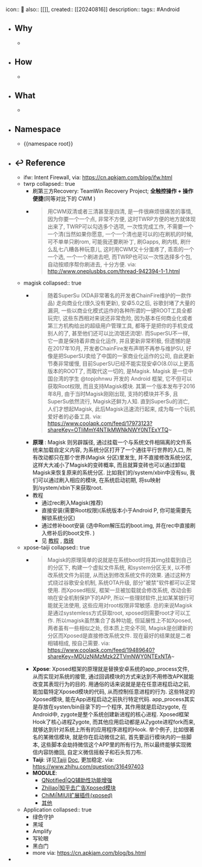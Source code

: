 icon:: 📄
also:: [[]], 
created:: [[20240816]]
description:: 
tags:: #Android

- ## Why
  -
- ## How
  -
- ## What
  -
- ## Namespace
  - {{namespace root}}
- ## ↩ Reference
  - ifw: Intent Firewall, via: https://cn.apkjam.com/blog/ifw.html
  - twrp
    collapsed:: true
    - 刷第三方Recovery: TeamWin Recovery Project; **全触控操作 + 操作便捷**(同等对比下的 CWM )
    - > 用CWM双清或者三清甚至是四清, 是一件很麻烦很痛苦的事情, 因为你要一个一个点, 非常不方便, 这时TWRP方便的地方就体现出来了, TWRP可以勾选多个选项, 一次性完成工作, 不需要一个一个清(当然如果你愿意, 一个一个清也是可以的)在刷机的时候, 可不单单只刷rom, 可能我还要刷补丁, 刷Gapps, 刷内核, 刷什么乱七八糟各种玩意儿, 这时用CWM又十分蛋疼了, 乖乖的一个一个选, 一个一个刷进去吧, 而TWRP也可以一次性选择多个包, 自动按顺序帮你刷进去, 十分方便. via: http://www.oneplusbbs.com/thread-942394-1-1.html
  - magisk
    collapsed:: true
    - > 随着SuperSu (XDA非常著名的开发者ChainFire维护的一款作品) 走向商业化(很久没有更新), 安卓5.0之后, 谷歌封堵了大量的漏洞, 一些以商业化模式运作的各种所谓的一键ROOT工具全都玩完!, 这些东西相对来说还非常危险, 因为基本任何商业化或者第三方机构给出的超级用户管理工具, 都等于是把你的手机变成别人的了, 甚至他们还可以比流氓还流氓!. 而SuperSU不一样, 它一直是保持着非商业化运作, 并且更新非常积极, 但遗憾的是在2017年10月, 开发者ChainFire发布声明不再参与维护SU, 好像是把SuperSU卖给了中国的一家商业化运作的公司, 自此更新节奏非常缓慢, 目前SuperSU已经不能实现安卓O(8.0)以上更高版本的ROOT了, 而取代这一切的, 是Magisk. Magisk 是一位中国台湾的学生 @topjohnwu 开发的 Android 框架, 它不但可以获取Root权限, 而且支持Magisk模块. 其第一个版本发布于2016年8月,  由于当时Magisk刚刚出现, 支持的模块并不多, 且SuperSu依然流行, Magisk还鲜为人知. 直到SuperSu的消亡, 人们才想起Magisk, 此后Magisk迅速流行起来, 成为每一个玩机爱好者的必备工具. via: https://www.coolapk.com/feed/17973123?shareKey=OTliMmY4NTlkMWNkNWY0NTExYTQ~
    - **原理** : Magisk 则另辟蹊径, 通过挂载一个与系统文件相隔离的文件系统来加载自定义内容, 为系统分区打开了一个通往平行世界的入口, 所有改动都只在那个世界(Magisk 分区)里发生, 并不直接修改系统分区, 这样大大减小了Magisk的变砖概率, 而且就算变砖也可以通过卸载Magisk来恢复原来的系统分区. 比如我们的/system/xbin中没有su, 我们可以通过刷入相应的模块, 在系统启动初期, 将su映射到/system/xbin下来获取root.
    - 教程
      - 通过rec刷入Magisk(推荐)
      - 直接安装(需要Root权限)(系统版本小于Android P, 你可能需要先解锁系统分区)
      - 通过修补boot安装 (选中Rom解压后的boot.img, 并在rec中直接刷入修补后的boot文件. )
      - 见 [教程](https://www.coolapk.com/feed/17697847?shareKey=ODg2YmRkZmRiNGRmNWY0NTExMTQ~) , [救砖](https://mp.weixin.qq.com/s/Os8j55GNmazqSt2UYrwy1g)
  - xpose-taiji
    collapsed:: true
    - > Magisk的原理简单的说就是在系统boot时将其img挂载到自己的分区下, 构建一个虚拟文件系统, 和system分区无关, 以不修改系统文件为前提, 从而达到修改系统文件的效果. 通过这种方式绕过谷歌安全机制, 系统OTA升级, 部分"被禁"软件都可以正常使用. 而Xposed相反, 框架一旦被加载就会修改系统, 改动会影响在安全机制保护下的APP, 所以一些理财软件,比如某某银行可能就无法使用, 这些应用对root权限非常敏感. 总的来说Magisk是通过systemless方式获取root, xposed则需要root才可以工作. 所以magisk虽然集合了各种功能, 但延展性上不如Xposed, 两者虽有一些相似之处, 但本质上完全不同, Magisk是创建新的分区而Xposed是直接修改系统文件. 现在最好的结果就是二者相辅相成, 按自己需要. via: https://www.coolapk.com/feed/19489640?shareKey=MDUzNjMzMzk2ZTVmNWY0NTExNTA~
    - **Xpose**: Xposed框架的原理就是替换安卓系统的app_process文件, 从而实现对系统的接管, 通过回调模块的方式来达到不用修改APK就能改变其表现行为的目的. 用通俗的话来说就是是在任意进程启动之前, 能加载特定Xposed模块的代码, 从而控制任意进程的行为. 这些特定的Xposed模块, 能在App进程启动之前执行特定代码. app_process其实是存放在systen/bin目录下的一个程序, 其作用就是启动zygote, 在Android中, zygote是整个系统创建新进程的核心进程. Xposed框架Hook了核心进程Zygote, 而其他应用启动都是从Zygote进程fork而来, 就够达到针对系统上所有的应用程序进程的Hook. 举个例子, 比如很著名的某微信模块, 就是你在启动微信之前, 首先要运行模块内的一些脚本, 这些脚本会劫持微信这个APP里的所有行为, 所以最终能够实现微信内容防撤回, 自定义微信摇骰子和石头剪刀布.
    - **Taiji**: 详见[Taiji](https://github.com/taichi-framework/TaiChi) [Doc](https://taichi.cool/), 更加稳定. via: https://www.zhihu.com/question/316497403
    - **MODULE**:
      - [QNotified|QQ辅助性功能增强](https://github.com/ferredoxin/QNotified)
      - [Zhiliao|知乎去广告Xposed模块](https://github.com/shatyuka/Zhiliao)
      - [ChiMi|MIUI扩展插件(xposed)](https://github.com/yonghen/chimi-)
      - [其他](https://repo.xposed.info/module-overview)
  - Application
    collapsed:: true
    - 绿色守护
    - 黑域
    - Amplify
    - 写轮眼
    - 黑白门
    - more via: https://cn.apkjam.com/blog/bs.html
-